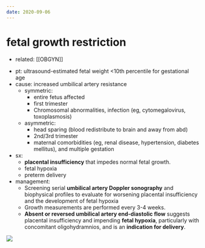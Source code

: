 ```yaml
---
date: 2020-09-06
---
```


# fetal growth restriction

- related: [[OBGYN]]

<!-- fetal growth restriction pt, symmetric vs asymmetric, sx, management -->

- pt: ultrasound-estimated fetal weight <10th percentile for gestational age
- cause: increased umbilical artery resistance
	- symmetric:
		- entire fetus affected
		- first trimester
		- Chromosomal abnormalities, infection (eg, cytomegalovirus, toxoplasmosis)
	- asymmetric:
		- head sparing (blood redistribute to brain and away from abd)
		- 2nd/3rd trimester
		- maternal comorbidities (eg, renal disease, hypertension, diabetes mellitus), and multiple gestation
- sx:
	- **placental insufficiency** that impedes normal fetal growth.
	- fetal hypoxia
	- preterm delivery
- management:
	- Screening serial **umbilical artery Doppler sonography** and biophysical profiles to evaluate for worsening placental insufficiency and the development of fetal hypoxia
	- Growth measurements are performed every 3-4 weeks.
	- **Absent or reversed umbilical artery end-diastolic flow** suggests placental insufficiency and impending **fetal hypoxia**, particularly with concomitant oligohydramnios, and is an **indication for delivery**.

![](https://photos.thisispiggy.com/file/wikiFiles/20200906125013_3.png)
